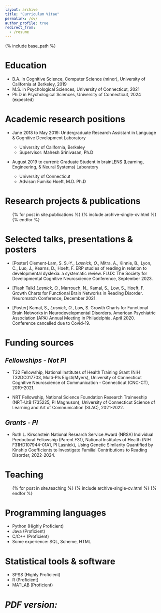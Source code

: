```yaml
---
layout: archive
title: "Curriculum Vitae"
permalink: /cv/
author_profile: true
redirect_from:
  - /resume
---
```


{% include base_path %}

Education
======
* B.A. in Cognitive Science, Computer Science (minor), University of California at Berkeley, 2019
* M.S. in  Psychological Sciences, University of Connecticut, 2021
* Ph.D in  Psychological Sciences, University of Connecticut, 2024 (expected)

Academic research positions
======
* June 2018 to May 2019: Undergraduate Research Assistant in Language & Cognitive Development Laboratory
  * University of California, Berkeley
  * Supervisor: Mahesh Srinivasan, Ph.D

* August 2019 to current: Graduate Student in brainLENS (Learning, Engineering, & Neural Systems) Laboratory
  * University of Connecticut
  * Advisor: Fumiko Hoeft, M.D. Ph.D

Research projects & publications
======
  <ul>{% for post in site.publications %}
    {% include archive-single-cv.html %}
  {% endfor %}</ul>
  
Selected talks, presentations & posters
======
* [Poster] Clement-Lam, S. S.-Y., *Lasnick, O.*, Mitra, A., Kinnie, B., Lyon, C., Luo, J., Kearns, D., Hoeft, F. ERP studies of reading in relation to developmental dyslexia: a systematic review. FLUX: The Society for Developmental Cognitive Neuroscience Conference, September 2023.

* [Flash Talk] *Lasnick, O.*, Marrouch, N., Kamal, S., Low, S., Hoeft, F. Growth Charts for Functional Brain Networks in Reading Disorder. Neuromatch Conference, December 2021.

* [Poster] Kamal, S., *Lasnick, O.*, Low, S. Growth Charts for Functional Brain Networks in Neurodevelopmental Disorders. American Psychiatric Association (APA) Annual Meeting in Philadelphia, April 2020. Conference cancelled due to Covid-19.

Funding sources
======
*Fellowships - Not PI*
------
* T32 Fellowship, National Institutes of Health Training Grant (NIH T32DC017703, Multi-PIs Eigsti/Myers), University of Connecticut Cognitive Neuroscience of Communication - Connecticut (CNC-CT), 2019-2021.

* NRT Fellowship, National Science Foundation Research Traineeship (NRT-UtB 1735225, PI Magnuson), University of Connecticut Science of Learning and Art of Communication (SLAC), 2021-2022.

*Grants - PI*
------
* Ruth L. Kirschstein National Research Service Award (NRSA) Individual Predoctoral Fellowship (Parent F31), National Institutes of Health (NIH F31HD107944-01A1, PI Lasnick), Using Genetic Similarity Quantified by Kinship Coefficients to Investigate Familial Contributions to Reading Disorder, 2022-2024.
  
Teaching
======
  <ul>{% for post in site.teaching %}
    {% include archive-single-cv.html %}
  {% endfor %}</ul>
  
Programming languages
======
* Python (Highly Proficient)
* Java (Proficient)
* C/C++ (Proficient)
* Some experience: SQL, Scheme, HTML

Statistical tools & software
======
* SPSS (Highly Proficient)
* R (Proficient)
* MATLAB (Proficient)

*PDF version:*
======
<object data="/files/CV_12_04_2023.pdf" type="application/pdf" width="700px" height="700px">
    <embed src="/files/CV_12_04_2023.pdf">
    </embed>
</object>
